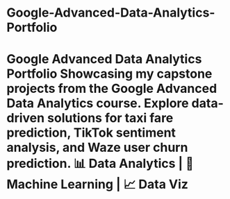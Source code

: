 # Google-Advanced-Data-Analytics-Portfolio
# Google Advanced Data Analytics Portfolio  Showcasing my capstone projects from the Google Advanced Data Analytics course. Explore data-driven solutions for taxi fare prediction, TikTok sentiment analysis, and Waze user churn prediction.  📊 Data Analytics | 🤖 Machine Learning | 📈 Data Viz
